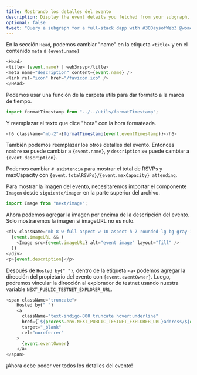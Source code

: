```yaml
---
title: Mostrando los detalles del evento
description: Display the event details you fetched from your subgraph.
optional: false
tweet: "Query a subgraph for a full-stack dapp with #30DaysofWeb3 @womenbuildweb3 ⛓"
---
```


En la sección `Head`, podemos cambiar "name" en la etiqueta `<title>` y en el contenido `meta` a `{event.name}`

```javascript
<Head>
<title> {event.name} | web3rsvp</title>
<meta name="description" content={event.name} />
<link rel="icon" href="/favicon.ico" />
</Head>
```

Podemos usar una función de la carpeta utils para dar formato a la marca de tiempo.

```javascript
import formatTimestamp from "../../utils/formatTimestamp";
```


Y reemplazar el texto que dice "hora" con la hora formateada.

```javascript
<h6 className="mb-2">{formatTimestamp(event.eventTimestamp)}</h6>
```

También podemos reemplazar los otros detalles del evento. Entonces `nombre` se puede cambiar a `{event.name}`, y `description` se puede cambiar a `{event.description}`.

Podemos cambiar `# asistencia` para mostrar el total de RSVPs y maxCapacity con `{event.totalRSVPs}/{event.maxCapacity} attending`.

Para mostrar la imagen del evento, necesitaremos importar el componente `Imagen` desde `siguiente/imagen` en la parte superior del archivo.

```javascript
import Image from "next/image";
```

Ahora podemos agregar la imagen por encima de la descripción del evento. Solo mostraremos la imagen si imageURL no es nulo.

```javascript
<div className="mb-8 w-full aspect-w-10 aspect-h-7 rounded-lg bg-gray-100 focus-within:ring-2 focus-within:ring-offset-2 focus-within:ring-offset-gray-100 focus-within:ring-indigo-500 overflow-hidden">
  {event.imageURL && (
    <Image src={event.imageURL} alt="event image" layout="fill" />
  )}
</div>
<p>{event.description}</p>
```

Después de `Hosted by{" "}`, dentro de la etiqueta `<a>` podemos agregar la dirección del propietario del evento con `{event.eventOwner}`. Luego, podremos vincular la dirección al explorador de testnet usando nuestra variable `NEXT_PUBLIC_TESTNET_EXPLORER_URL`.


```javascript
<span className="truncate">
    Hosted by{" "}
    <a
      className="text-indigo-800 truncate hover:underline"
      href={`${process.env.NEXT_PUBLIC_TESTNET_EXPLORER_URL}address/${event.eventOwner}`}
      target="_blank"
      rel="noreferrer"
    >
      {event.eventOwner}
    </a>
</span>
```

¡Ahora debe poder ver todos los detalles del evento!